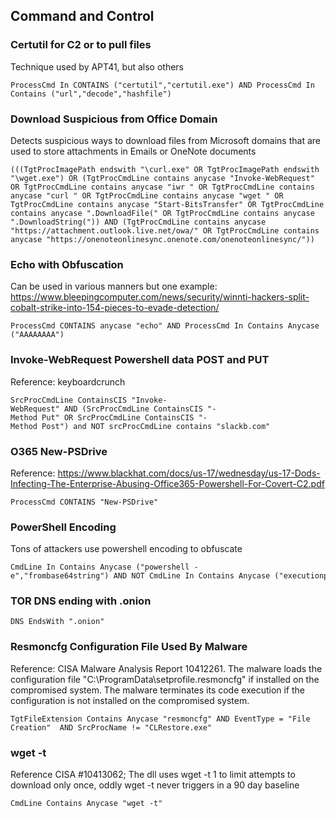 ## Command and Control

### Certutil for C2 or to pull files

Technique used by APT41, but also others

```
ProcessCmd In CONTAINS ("certutil","certutil.exe") AND ProcessCmd In Contains ("url","decode","hashfile")
```

### Download Suspicious from Office Domain

Detects suspicious ways to download files from Microsoft domains that are used to store attachments in Emails or OneNote documents

```
(((TgtProcImagePath endswith "\curl.exe" OR TgtProcImagePath endswith "\wget.exe") OR (TgtProcCmdLine contains anycase "Invoke-WebRequest" OR TgtProcCmdLine contains anycase "iwr " OR TgtProcCmdLine contains anycase "curl " OR TgtProcCmdLine contains anycase "wget " OR TgtProcCmdLine contains anycase "Start-BitsTransfer" OR TgtProcCmdLine contains anycase ".DownloadFile(" OR TgtProcCmdLine contains anycase ".DownloadString(")) AND (TgtProcCmdLine contains anycase "https://attachment.outlook.live.net/owa/" OR TgtProcCmdLine contains anycase "https://onenoteonlinesync.onenote.com/onenoteonlinesync/"))
```

### Echo with Obfuscation 

Can be used in various manners but one example: https://www.bleepingcomputer.com/news/security/winnti-hackers-split-cobalt-strike-into-154-pieces-to-evade-detection/

```
ProcessCmd CONTAINS anycase "echo" AND ProcessCmd In Contains Anycase ("AAAAAAAA")
```

### Invoke-WebRequest Powershell data POST and PUT 

Reference: keyboardcrunch

```
SrcProcCmdLine ContainsCIS "Invoke-WebRequest" AND (SrcProcCmdLine ContainsCIS "-Method Put" OR SrcProcCmdLine ContainsCIS "-Method Post") and NOT srcProcCmdLine contains "slackb.com"
```

### O365 New-PSDrive

Reference: https://www.blackhat.com/docs/us-17/wednesday/us-17-Dods-Infecting-The-Enterprise-Abusing-Office365-Powershell-For-Covert-C2.pdf

```
ProcessCmd CONTAINS "New-PSDrive"
```

### PowerShell Encoding

Tons of attackers use powershell encoding to obfuscate

```
CmdLine In Contains Anycase ("powershell -e","frombase64string") AND NOT CmdLine In Contains Anycase ("executionpolicy","SentinelTroubleshooter.ps1")
```

### TOR DNS ending with .onion

```
DNS EndsWith ".onion"
```

### Resmoncfg Configuration File Used By Malware

Reference: CISA Malware Analysis Report 10412261. The malware loads the configuration file
"C:\ProgramData\setprofile.resmoncfg" if installed on the compromised system. The malware terminates its code execution if the
configuration is not installed on the compromised system.

```
TgtFileExtension Contains Anycase "resmoncfg" AND EventType = "File Creation"  AND SrcProcName != "CLRestore.exe"
```

### wget -t

Reference CISA #10413062; The dll uses wget -t 1 to limit attempts to download only once, oddly wget -t never triggers in a 90 day baseline

```
CmdLine Contains Anycase "wget -t"
```
